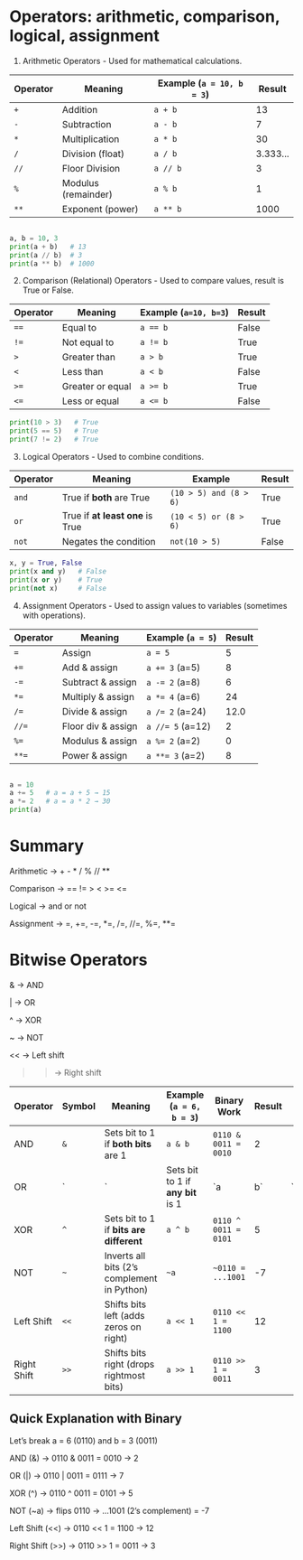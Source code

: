 # Operators: arithmetic, comparison, logical, assignment

1. Arithmetic Operators - Used for mathematical calculations.

| Operator | Meaning             | Example (`a = 10, b = 3`) | Result   |
| -------- | ------------------- | ------------------------- | -------- |
| `+`      | Addition            | `a + b`                   | 13       |
| `-`      | Subtraction         | `a - b`                   | 7        |
| `*`      | Multiplication      | `a * b`                   | 30       |
| `/`      | Division (float)    | `a / b`                   | 3.333... |
| `//`     | Floor Division      | `a // b`                  | 3        |
| `%`      | Modulus (remainder) | `a % b`                   | 1        |
| `**`     | Exponent (power)    | `a ** b`                  | 1000     |

```py

a, b = 10, 3
print(a + b)   # 13
print(a // b)  # 3
print(a ** b)  # 1000

```
2. Comparison (Relational) Operators - Used to compare values, result is True or False.

| Operator | Meaning          | Example (`a=10, b=3`) | Result |
| -------- | ---------------- | --------------------- | ------ |
| `==`     | Equal to         | `a == b`              | False  |
| `!=`     | Not equal to     | `a != b`              | True   |
| `>`      | Greater than     | `a > b`               | True   |
| `<`      | Less than        | `a < b`               | False  |
| `>=`     | Greater or equal | `a >= b`              | True   |
| `<=`     | Less or equal    | `a <= b`              | False  |

```py
print(10 > 3)   # True
print(5 == 5)   # True
print(7 != 2)   # True
```
3. Logical Operators - Used to combine conditions.

| Operator | Meaning                          | Example                | Result |
| -------- | -------------------------------- | ---------------------- | ------ |
| `and`    | True if **both** are True        | `(10 > 5) and (8 > 6)` | True   |
| `or`     | True if **at least one** is True | `(10 < 5) or (8 > 6)`  | True   |
| `not`    | Negates the condition            | `not(10 > 5)`          | False  |

```py
x, y = True, False
print(x and y)   # False
print(x or y)    # True
print(not x)     # False

```
4. Assignment Operators - Used to assign values to variables (sometimes with operations).

| Operator | Meaning            | Example (`a = 5`) | Result |
| -------- | ------------------ | ----------------- | ------ |
| `=`      | Assign             | `a = 5`           | 5      |
| `+=`     | Add & assign       | `a += 3` (a=5)    | 8      |
| `-=`     | Subtract & assign  | `a -= 2` (a=8)    | 6      |
| `*=`     | Multiply & assign  | `a *= 4` (a=6)    | 24     |
| `/=`     | Divide & assign    | `a /= 2` (a=24)   | 12.0   |
| `//=`    | Floor div & assign | `a //= 5` (a=12)  | 2      |
| `%=`     | Modulus & assign   | `a %= 2` (a=2)    | 0      |
| `**=`    | Power & assign     | `a **= 3` (a=2)   | 8      |

```py

a = 10
a += 5   # a = a + 5 → 15
a *= 2   # a = a * 2 → 30
print(a)

```
# Summary

Arithmetic → + - * / % // **

Comparison → == != > < >= <=

Logical → and or not

Assignment → =, +=, -=, *=, /=, //=, %=, **=

# Bitwise Operators

& → AND

| → OR

^ → XOR

~ → NOT

<< → Left shift

>> → Right shift

| Operator    | Symbol | Meaning                                     | Example (`a = 6, b = 3`)          | Binary Work          | Result |        |               |   |
| ----------- | ------ | ------------------------------------------- | --------------------------------- | -------------------- | ------ | ------ | ------------- | - |
| AND         | `&`    | Sets bit to 1 if **both bits** are 1        | `a & b`                           | `0110 & 0011 = 0010` | 2      |        |               |   |
| OR          | \`     | \`                                          | Sets bit to 1 if **any bit** is 1 | \`a                  | b\`    | \`0110 | 0011 = 0111\` | 7 |
| XOR         | `^`    | Sets bit to 1 if **bits are different**     | `a ^ b`                           | `0110 ^ 0011 = 0101` | 5      |        |               |   |
| NOT         | `~`    | Inverts all bits (2’s complement in Python) | `~a`                              | `~0110 = ...1001`    | -7     |        |               |   |
| Left Shift  | `<<`   | Shifts bits left (adds zeros on right)      | `a << 1`                          | `0110 << 1 = 1100`   | 12     |        |               |   |
| Right Shift | `>>`   | Shifts bits right (drops rightmost bits)    | `a >> 1`                          | `0110 >> 1 = 0011`   | 3      |        |               |   |

## Quick Explanation with Binary

Let’s break a = 6 (0110) and b = 3 (0011)

AND (&) → 0110 & 0011 = 0010 → 2

OR (|) → 0110 | 0011 = 0111 → 7

XOR (^) → 0110 ^ 0011 = 0101 → 5

NOT (~a) → flips 0110 → ...1001 (2’s complement) = -7

Left Shift (<<) → 0110 << 1 = 1100 → 12

Right Shift (>>) → 0110 >> 1 = 0011 → 3

